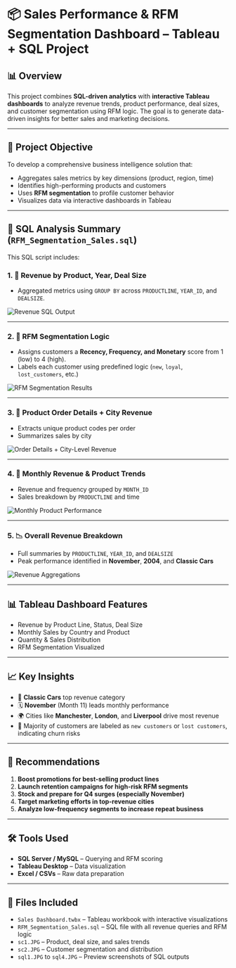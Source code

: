 # 📦 Sales Performance & RFM Segmentation Dashboard – Tableau + SQL Project

## 📊 Overview  
This project combines **SQL-driven analytics** with **interactive Tableau dashboards** to analyze revenue trends, product performance, deal sizes, and customer segmentation using RFM logic. The goal is to generate data-driven insights for better sales and marketing decisions.

---

## 🎯 Project Objective  
To develop a comprehensive business intelligence solution that:

- Aggregates sales metrics by key dimensions (product, region, time)  
- Identifies high-performing products and customers  
- Uses **RFM segmentation** to profile customer behavior  
- Visualizes data via interactive dashboards in Tableau

---

## 🧠 SQL Analysis Summary (`RFM_Segmentation_Sales.sql`)

This SQL script includes:

### 1. 📌 Revenue by Product, Year, Deal Size  
- Aggregated metrics using `GROUP BY` across `PRODUCTLINE`, `YEAR_ID`, and `DEALSIZE`.

![Revenue SQL Output](sql1.JPG)

---

### 2. 🧠 RFM Segmentation Logic  
- Assigns customers a **Recency, Frequency, and Monetary** score from 1 (low) to 4 (high).
- Labels each customer using predefined logic (`new`, `loyal`, `lost_customers`, etc.)

![RFM Segmentation Results](sql2.JPG)

---

### 3. 🛒 Product Order Details + City Revenue  
- Extracts unique product codes per order  
- Summarizes sales by city

![Order Details + City-Level Revenue](sql2.JPG)

---

### 4. 📆 Monthly Revenue & Product Trends  
- Revenue and frequency grouped by `MONTH_ID`  
- Sales breakdown by `PRODUCTLINE` and time

![Monthly Product Performance](sql3.JPG)

---

### 5. 📉 Overall Revenue Breakdown  
- Full summaries by `PRODUCTLINE`, `YEAR_ID`, and `DEALSIZE`
- Peak performance identified in **November**, **2004**, and **Classic Cars**

![Revenue Aggregations](sql4.JPG)

---

## 📊 Tableau Dashboard Features

- Revenue by Product Line, Status, Deal Size  
- Monthly Sales by Country and Product  
- Quantity & Sales Distribution  
- RFM Segmentation Visualized

---

## 📈 Key Insights

- 🥇 **Classic Cars** top revenue category  
- 🗓️ **November** (Month 11) leads monthly performance  
- 🌍 Cities like **Manchester**, **London**, and **Liverpool** drive most revenue  
- 🧠 Majority of customers are labeled as `new customers` or `lost customers`, indicating churn risks

---

## 📌 Recommendations

1. **Boost promotions for best-selling product lines**  
2. **Launch retention campaigns for high-risk RFM segments**  
3. **Stock and prepare for Q4 surges (especially November)**  
4. **Target marketing efforts in top-revenue cities**  
5. **Analyze low-frequency segments to increase repeat business**

---

## 🛠️ Tools Used

- **SQL Server / MySQL** – Querying and RFM scoring  
- **Tableau Desktop** – Data visualization  
- **Excel / CSVs** – Raw data preparation

---

## 📎 Files Included

- `Sales Dashboard.twbx` – Tableau workbook with interactive visualizations  
- `RFM_Segmentation_Sales.sql` – SQL file with all revenue queries and RFM logic  
- `sc1.JPG` – Product, deal size, and sales trends  
- `sc2.JPG` – Customer segmentation and distribution  
- `sql1.JPG` to `sql4.JPG` – Preview screenshots of SQL outputs  
